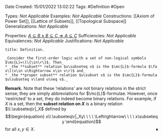 <br />
<br />

Date Created: 15/01/2022 13:02:22
Tags: #Definition #Open

Types: _Not Applicable_
Examples: _Not Applicable_ 
Constructions: [[Axiom of Power Set]], [[Lattice of Subsets]], [[Topological Subspace]]
Generalizations: _Not Applicable_

Properties: [$A\subseteq B\land B\subseteq C\Rightarrow A\subseteq C$](Subset%20relation%20is%20transitive.md)
Sufficiencies: _Not Applicable_
Equivalences: _Not Applicable_
Justifications: _Not Applicable_

``` ad-Definition
title: Definition.

_Consider the first-order logic with a set of non-logical symbols $\mc{L}=\l\{\in\r\}$. Then_
* _the **subset** relation $u\subseteq v$ is the $\mc{L}$-formula $\fa x\l(x\in u\Rightarrow x\in v\r)$ and_
* _the **proper subset** relation $u\subset v$ is the $\mc{L}$-formula $u\subseteq v\land u\neq v$._

```

**Remark.** Note that these $\textrm{`}$relations$\textrm{'}$ are not binary relations in the strict sense; they are simply abbreviations for $\mc{L}$-formulae. However, once $\textrm{`}$restricted$\textrm{'}$ to a set, they do indeed become binary relations. For example, if $X$ is a set, then the **subset relation on $X$** is a binary relation $\l.\subseteq\r|_X$ defined by
$$\begin{equation}
    x\l.\subseteq\r|_Xy\ \ \ \ \Leftrightarrow\ \ \ \ x\subseteq y
\end{equation}$$
for all $x,y\in X$.<span style="float:right;">$\blacklozenge$</span>
